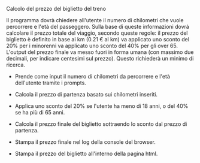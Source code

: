 Calcolo del prezzo del biglietto del treno

Il programma dovrà chiedere all'utente il numero di chilometri che vuole percorrere e l'età del passeggero.
Sulla base di queste informazioni dovrà calcolare il prezzo totale del viaggio, secondo queste regole:
il prezzo del biglietto è definito in base ai km (0.21 € al km)
va applicato uno sconto del 20% per i minorenni
va applicato uno sconto del 40% per gli over 65.
L'output del prezzo finale va messo fuori in forma umana (con massimo due decimali, per indicare centesimi sul prezzo).
Questo richiederà un minimo di ricerca.


- Prende come input il numero di chilometri da percorrere e l'età dell'utente tramite i prompts.

- Calcola il prezzo di partenza basato sui chilometri inseriti.

- Applica uno sconto del 20% se l'utente ha meno di 18 anni, o del 40% se ha più di 65 anni.

- Calcola il prezzo finale del biglietto sottraendo lo sconto dal prezzo di partenza.

- Stampa il prezzo finale nel log della console del browser.

- Stampa il prezzo del biglietto all'interno della pagina html.